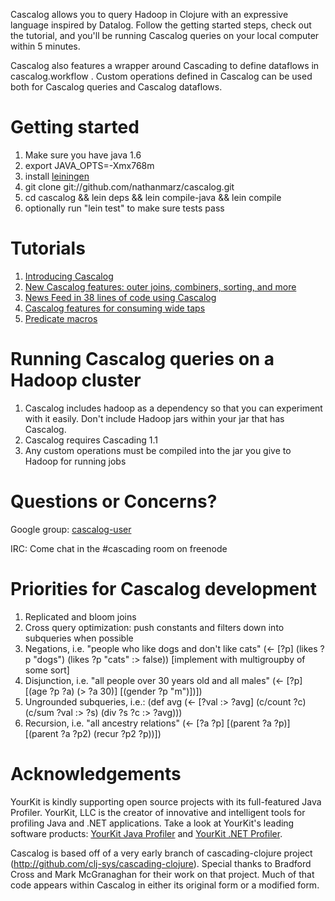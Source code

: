 Cascalog allows you to query Hadoop in Clojure with an expressive language inspired by Datalog. Follow the getting started steps, check out the tutorial, and you'll be running Cascalog queries on your local computer within 5 minutes.

Cascalog also features a wrapper around Cascading to define dataflows in cascalog.workflow . Custom operations defined in Cascalog can be used both for Cascalog queries and Cascalog dataflows.

# Getting started

1. Make sure you have java 1.6
2. export JAVA_OPTS=-Xmx768m
3. install [leiningen](http://github.com/technomancy/leiningen)
4. git clone git://github.com/nathanmarz/cascalog.git
5. cd cascalog && lein deps && lein compile-java && lein compile
6. optionally run "lein test" to make sure tests pass

# Tutorials

1. [Introducing Cascalog](http://nathanmarz.com/blog/introducing-cascalog)
2. [New Cascalog features: outer joins, combiners, sorting, and more](http://nathanmarz.com/blog/new-cascalog-features/)
3. [News Feed in 38 lines of code using Cascalog](http://nathanmarz.com/blog/cascalog-news-feed)
4. [Cascalog features for consuming wide taps](http://groups.google.com/group/cascalog-user/browse_thread/thread/17abcbed12d76232)
5. [Predicate macros](http://groups.google.com/group/cascalog-user/browse_thread/thread/33f9b69bf18c9bdc)

# Running Cascalog queries on a Hadoop cluster

1. Cascalog includes hadoop as a dependency so that you can experiment with it easily. Don't include Hadoop jars within your jar that has Cascalog.
2. Cascalog requires Cascading 1.1
3. Any custom operations must be compiled into the jar you give to Hadoop for running jobs

# Questions or Concerns?

Google group: [cascalog-user](http://groups.google.com/group/cascalog-user)

IRC: Come chat in the #cascading room on freenode

# Priorities for Cascalog development

1. Replicated and bloom joins
2. Cross query optimization: push constants and filters down into subqueries when possible
3. Negations, i.e. "people who like dogs and don't like cats" (<- \[?p] (likes ?p "dogs") (likes ?p "cats" :> false)) [implement with multigroupby of some sort]
4. Disjunction, i.e. "all people over 30 years old and all males" (<- \[?p] \[(age ?p ?a) (> ?a 30)] \[(gender ?p "m")])])
5. Ungrounded subqueries, i.e.: (def avg (<- \[?val :> ?avg] (c/count ?c) (c/sum ?val :> ?s) (div ?s ?c :> ?avg))) 
6. Recursion, i.e. "all ancestry relations" (<- \[?a ?p] \[(parent ?a ?p)] \[(parent ?a ?p2) (recur ?p2 ?p))])


# Acknowledgements

YourKit is kindly supporting open source projects with its full-featured Java Profiler.
YourKit, LLC is the creator of innovative and intelligent tools for profiling
Java and .NET applications. Take a look at YourKit's leading software products:
[YourKit Java Profiler](http://www.yourkit.com/java/profiler/index.jsp) and
[YourKit .NET Profiler](http://www.yourkit.com/.net/profiler/index.jsp).


Cascalog is based off of a very early branch of cascading-clojure project (http://github.com/clj-sys/cascading-clojure). Special thanks to Bradford Cross and Mark McGranaghan for their work on that project. Much of that code appears within Cascalog in either its original form or a modified form.
